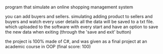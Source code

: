 program that simulate an online shopping management system

you can add buyers and sellers. simulating adding product to sellers and buyers and watch every user details
all the data will be saved to a txt file. which uploaded to the software with every start and have an option to save the new data when exiting (through the 'save and exit' button)

the project is 100% made of C#, and was given as a final project at an academic course in OOP (final score: 100) 
